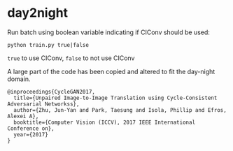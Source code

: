 # day2night

Run batch using boolean variable indicating if CIConv should be used:

`python train.py true|false`

`true` to use CIConv, `false` to not use CIConv


A large part of the code has been copied and altered to fit the day-night domain.
```
@inproceedings{CycleGAN2017,
  title={Unpaired Image-to-Image Translation using Cycle-Consistent Adversarial Networkss},
  author={Zhu, Jun-Yan and Park, Taesung and Isola, Phillip and Efros, Alexei A},
  booktitle={Computer Vision (ICCV), 2017 IEEE International Conference on},
  year={2017}
}


```
